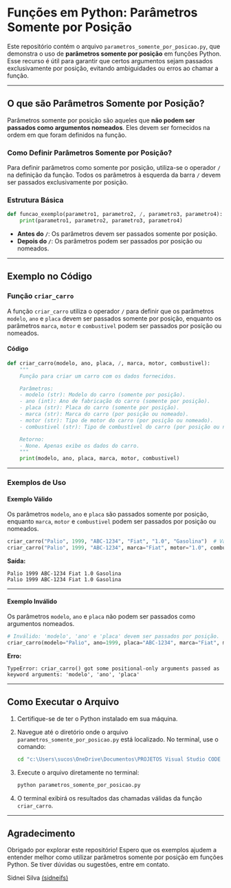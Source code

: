 # Funções em Python: Parâmetros Somente por Posição

Este repositório contém o arquivo `parametros_somente_por_posicao.py`, que demonstra o uso de **parâmetros somente por posição** em funções Python. Esse recurso é útil para garantir que certos argumentos sejam passados exclusivamente por posição, evitando ambiguidades ou erros ao chamar a função.

---

## O que são Parâmetros Somente por Posição?

Parâmetros somente por posição são aqueles que **não podem ser passados como argumentos nomeados**. Eles devem ser fornecidos na ordem em que foram definidos na função.

### Como Definir Parâmetros Somente por Posição?

Para definir parâmetros como somente por posição, utiliza-se o operador `/` na definição da função. Todos os parâmetros à esquerda da barra `/` devem ser passados exclusivamente por posição.

### Estrutura Básica

```python
def funcao_exemplo(parametro1, parametro2, /, parametro3, parametro4):
    print(parametro1, parametro2, parametro3, parametro4)
```

- **Antes do `/`**: Os parâmetros devem ser passados somente por posição.
- **Depois do `/`**: Os parâmetros podem ser passados por posição ou nomeados.

---

## Exemplo no Código

### Função `criar_carro`

A função `criar_carro` utiliza o operador `/` para definir que os parâmetros `modelo`, `ano` e `placa` devem ser passados somente por posição, enquanto os parâmetros `marca`, `motor` e `combustivel` podem ser passados por posição ou nomeados.

#### Código

```python
def criar_carro(modelo, ano, placa, /, marca, motor, combustivel):
    """
    Função para criar um carro com os dados fornecidos.

    Parâmetros:
    - modelo (str): Modelo do carro (somente por posição).
    - ano (int): Ano de fabricação do carro (somente por posição).
    - placa (str): Placa do carro (somente por posição).
    - marca (str): Marca do carro (por posição ou nomeado).
    - motor (str): Tipo de motor do carro (por posição ou nomeado).
    - combustivel (str): Tipo de combustível do carro (por posição ou nomeado).

    Retorno:
    - None. Apenas exibe os dados do carro.
    """
    print(modelo, ano, placa, marca, motor, combustivel)
```

---

### Exemplos de Uso

#### Exemplo Válido

Os parâmetros `modelo`, `ano` e `placa` são passados somente por posição, enquanto `marca`, `motor` e `combustivel` podem ser passados por posição ou nomeados.

```python
criar_carro("Palio", 1999, "ABC-1234", "Fiat", "1.0", "Gasolina")  # Válido
criar_carro("Palio", 1999, "ABC-1234", marca="Fiat", motor="1.0", combustivel="Gasolina")  # Válido
```

**Saída:**

```plaintext
Palio 1999 ABC-1234 Fiat 1.0 Gasolina
Palio 1999 ABC-1234 Fiat 1.0 Gasolina
```

---

#### Exemplo Inválido

Os parâmetros `modelo`, `ano` e `placa` não podem ser passados como argumentos nomeados.

```python
# Inválido: 'modelo', 'ano' e 'placa' devem ser passados por posição.
criar_carro(modelo="Palio", ano=1999, placa="ABC-1234", marca="Fiat", motor="1.0", combustivel="Gasolina")
```

**Erro:**

```plaintext
TypeError: criar_carro() got some positional-only arguments passed as keyword arguments: 'modelo', 'ano', 'placa'
```

---

## Como Executar o Arquivo

1. Certifique-se de ter o Python instalado em sua máquina.
2. Navegue até o diretório onde o arquivo `parametros_somente_por_posicao.py` está localizado. No terminal, use o comando:

   ```bash
   cd "c:\Users\sucos\OneDrive\Documentos\PROJETOS Visual Studio CODE 2025\AULA 5 VS\Python\Python_11\Estrutura de Dados\funções python_ parte 02\parâmetros somente por posição"
   ```

3. Execute o arquivo diretamente no terminal:

   ```bash
   python parametros_somente_por_posicao.py
   ```

4. O terminal exibirá os resultados das chamadas válidas da função `criar_carro`.

---

## Agradecimento

Obrigado por explorar este repositório! Espero que os exemplos ajudem a entender melhor como utilizar parâmetros somente por posição em funções Python. Se tiver dúvidas ou sugestões, entre em contato.

Sidnei Silva [(sidneifs)](https://github.com/sidneifs)
